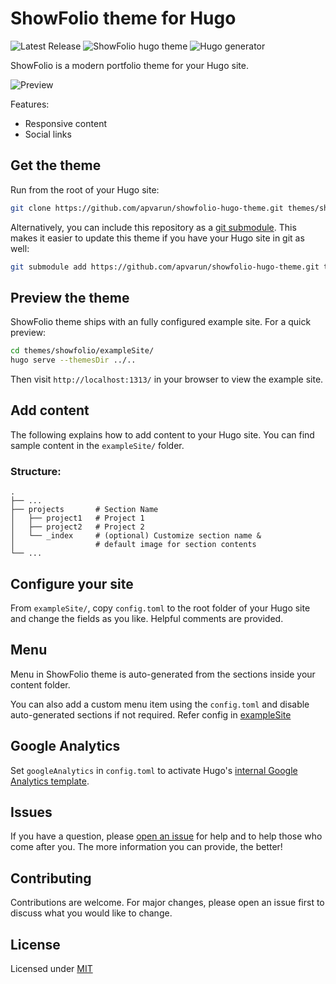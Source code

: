 # ShowFolio theme for Hugo

![Latest Release](https://img.shields.io/github/tag/apvarun/showfolio-hugo-theme.svg)
![ShowFolio hugo theme](https://img.shields.io/github/license/apvarun/showfolio-hugo-theme)
![Hugo generator](https://img.shields.io/badge/generator-hugo-brightgreen)

ShowFolio is a modern portfolio theme for your Hugo site.

![Preview](https://github.com/apvarun/showfolio-hugo-theme/blob/master/images/screenshot.png)

Features:

- Responsive content
- Social links

## Get the theme

Run from the root of your Hugo site:

```sh
git clone https://github.com/apvarun/showfolio-hugo-theme.git themes/showfolio
```

Alternatively, you can include this repository as a [git submodule](https://git-scm.com/docs/gitsubmodules). This makes it easier to update this theme if you have your Hugo site in git as well:

```sh
git submodule add https://github.com/apvarun/showfolio-hugo-theme.git themes/showfolio
```

## Preview the theme

ShowFolio theme ships with an fully configured example site. For a quick preview:

```sh
cd themes/showfolio/exampleSite/
hugo serve --themesDir ../..
```

Then visit `http://localhost:1313/` in your browser to view the example site.

## Add content

The following explains how to add content to your Hugo site. You can find sample content in the `exampleSite/` folder.

### Structure:

    .
    ├── ...
    ├── projects       # Section Name
    │   ├── project1   # Project 1
    │   ├── project2   # Project 2
    │   └── _index     # (optional) Customize section name &
    │                  # default image for section contents
    └── ...

## Configure your site

From `exampleSite/`, copy `config.toml` to the root folder of your Hugo site and change the fields as you like. Helpful comments are provided.

## Menu

Menu in ShowFolio theme is auto-generated from the sections inside your content folder.

You can also add a custom menu item using the `config.toml` and disable auto-generated sections if not required. Refer config in [exampleSite](https://github.com/apvarun/showfolio-hugo-theme/blob/master/exampleSite/config.toml)

## Google Analytics

Set `googleAnalytics` in `config.toml` to activate Hugo's [internal Google Analytics template](https://gohugo.io/templates/internal/#google-analytics).

## Issues

If you have a question, please [open an issue](https://github.com/apvarun/showfolio-hugo-theme/issues) for help and to help those who come after you. The more information you can provide, the better!

## Contributing

Contributions are welcome. For major changes, please open an issue first to discuss what you would like to change.

## License

Licensed under [MIT](LICENSE)
